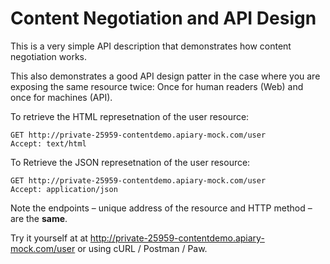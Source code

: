 # Content Negotiation and API Design

This is a very simple API description that demonstrates how content negotiation works. 

This also demonstrates a good API design patter in the case where you are exposing the same resource twice: Once for human readers (Web) and once for machines (API).

To retrieve the HTML represetnation of the user resource:

```
GET http://private-25959-contentdemo.apiary-mock.com/user
Accept: text/html
```

To Retrieve the JSON represetnation of the user resource:

```
GET http://private-25959-contentdemo.apiary-mock.com/user
Accept: application/json
```

Note the endpoints – unique address of the resource and HTTP method – are the **same**.

Try it yourself at at <http://private-25959-contentdemo.apiary-mock.com/user> or using cURL / Postman / Paw.
